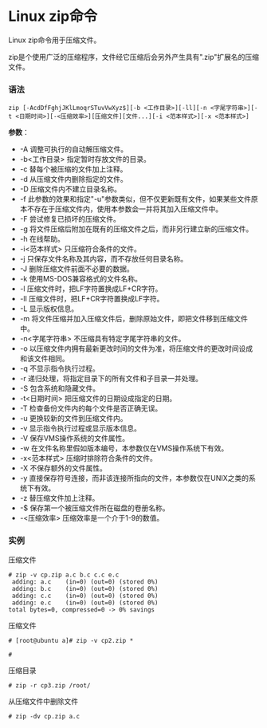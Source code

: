 
# Linux zip命令



Linux zip命令用于压缩文件。

zip是个使用广泛的压缩程序，文件经它压缩后会另外产生具有".zip"扩展名的压缩文件。

### 语法

```
zip [-AcdDfFghjJKlLmoqrSTuvVwXyz$][-b <工作目录>][-ll][-n <字尾字符串>][-t <日期时间>][-<压缩效率>][压缩文件][文件...][-i <范本样式>][-x <范本样式>]

```

**参数**：

*   -A 调整可执行的自动解压缩文件。
*   -b&lt;工作目录&gt; 指定暂时存放文件的目录。
*   -c 替每个被压缩的文件加上注释。
*   -d 从压缩文件内删除指定的文件。
*   -D 压缩文件内不建立目录名称。
*   -f 此参数的效果和指定"-u"参数类似，但不仅更新既有文件，如果某些文件原本不存在于压缩文件内，使用本参数会一并将其加入压缩文件中。
*   -F 尝试修复已损坏的压缩文件。
*   -g 将文件压缩后附加在既有的压缩文件之后，而非另行建立新的压缩文件。
*   -h 在线帮助。
*   -i&lt;范本样式&gt; 只压缩符合条件的文件。
*   -j 只保存文件名称及其内容，而不存放任何目录名称。
*   -J 删除压缩文件前面不必要的数据。
*   -k 使用MS-DOS兼容格式的文件名称。
*   -l 压缩文件时，把LF字符置换成LF+CR字符。
*   -ll 压缩文件时，把LF+CR字符置换成LF字符。
*   -L 显示版权信息。
*   -m 将文件压缩并加入压缩文件后，删除原始文件，即把文件移到压缩文件中。
*   -n&lt;字尾字符串&gt; 不压缩具有特定字尾字符串的文件。
*   -o 以压缩文件内拥有最新更改时间的文件为准，将压缩文件的更改时间设成和该文件相同。
*   -q 不显示指令执行过程。
*   -r 递归处理，将指定目录下的所有文件和子目录一并处理。
*   -S 包含系统和隐藏文件。
*   -t&lt;日期时间&gt; 把压缩文件的日期设成指定的日期。
*   -T 检查备份文件内的每个文件是否正确无误。
*   -u 更换较新的文件到压缩文件内。
*   -v 显示指令执行过程或显示版本信息。
*   -V 保存VMS操作系统的文件属性。
*   -w 在文件名称里假如版本编号，本参数仅在VMS操作系统下有效。
*   -x&lt;范本样式&gt; 压缩时排除符合条件的文件。
*   -X 不保存额外的文件属性。
*   -y 直接保存符号连接，而非该连接所指向的文件，本参数仅在UNIX之类的系统下有效。
*   -z 替压缩文件加上注释。
*   -$ 保存第一个被压缩文件所在磁盘的卷册名称。
*   -&lt;压缩效率&gt; 压缩效率是一个介于1-9的数值。

### 实例

压缩文件

```
# zip -v cp.zip a.c b.c c.c e.c 
 adding: a.c	(in=0) (out=0) (stored 0%)
 adding: b.c	(in=0) (out=0) (stored 0%)
 adding: c.c	(in=0) (out=0) (stored 0%)
 adding: e.c	(in=0) (out=0) (stored 0%)
total bytes=0, compressed=0 -> 0% savings

```

压缩文件

```
# [root@ubuntu a]# zip -v cp2.zip *

# 

```

压缩目录

```
# zip -r cp3.zip /root/

```

从压缩文件中删除文件

```
# zip -dv cp.zip a.c

```



